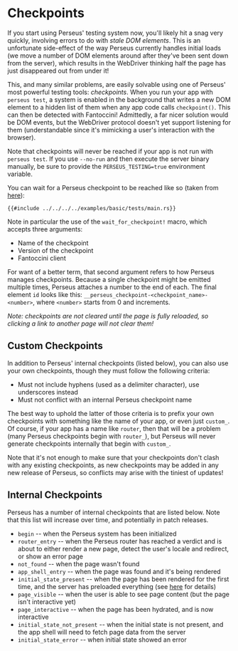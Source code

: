 # Checkpoints

If you start using Perseus' testing system now, you'll likely hit a snag very quickly, involving errors to do with _stale DOM elements_. This is an unfortunate side-effect of the way Perseus currently handles initial loads (we move a number of DOM elements around after they've been sent down from the server), which results in the WebDriver thinking half the page has just disappeared out from under it!

This, and many similar problems, are easily solvable using one of Perseus' most powerful testing tools: _checkpoints_. When you run your app with `perseus test`, a system is enabled in the background that writes a new DOM element to a hidden list of them when any app code calls `checkpoint()`. This can then be detected with Fantoccini! Admittedly, a far nicer solution would be DOM events, but the WebDriver protocol doesn't yet support listening for them (understandable since it's mimicking a user's interaction with the browser).

Note that checkpoints will never be reached if your app is not run with `perseus test`. If you use `--no-run` and then execute the server binary manually, be sure to provide the `PERSEUS_TESTING=true` environment variable.

You can wait for a Perseus checkpoint to be reached like so (taken from [here](https://github.com/arctic-hen7/perseus/blob/main/examples/basic/tests/main.rs)):

```rust,no_run,no_playground
{{#include ../../../../examples/basic/tests/main.rs}}
```

Note in particular the use of the `wait_for_checkpoint!` macro, which accepts three arguments:

-   Name of the checkpoint
-   Version of the checkpoint
-   Fantoccini client

For want of a better term, that second argument refers to how Perseus manages checkpoints. Because a single checkpoint might be emitted multiple times, Perseus attaches a number to the end of each. The final element `id` looks like this: `__perseus_checkpoint-<checkpoint_name>-<number>`, where `<number>` starts from 0 and increments.

_Note: checkpoints are not cleared until the page is fully reloaded, so clicking a link to another page will not clear them!_

## Custom Checkpoints

In addition to Perseus' internal checkpoints (listed below), you can also use your own checkpoints, though they must follow the following criteria:

-   Must not include hyphens (used as a delimiter character), use underscores instead
-   Must not conflict with an internal Perseus checkpoint name

The best way to uphold the latter of those criteria is to prefix your own checkpoints with something like the name of your app, or even just `custom_`. Of course, if your app has a name like `router`, then that will be a problem (many Perseus checkpoints begin with `router_`), but Perseus will never generate checkpoints internally that begin with `custom_`.

Note that it's not enough to make sure that your checkpoints don't clash with any existing checkpoints, as new checkpoints may be added in any new release of Perseus, so conflicts may arise with the tiniest of updates!

## Internal Checkpoints

Perseus has a number of internal checkpoints that are listed below. Note that this list will increase over time, and potentially in patch releases.

-   `begin` -- when the Perseus system has been initialized
-   `router_entry` -- when the Perseus router has reached a verdict and is about to either render a new page, detect the user's locale and redirect, or show an error page
-   `not_found` -- when the page wasn't found
-   `app_shell_entry` -- when the page was found and it's being rendered
-   `initial_state_present` -- when the page has been rendered for the first time, and the server has preloaded everything (see [here](../advanced/initial-loads) for details)
-   `page_visible` -- when the user is able to see page content (but the page isn't interactive yet)
-   `page_interactive` -- when the page has been hydrated, and is now interactive
-   `initial_state_not_present` -- when the initial state is not present, and the app shell will need to fetch page data from the server
-   `initial_state_error` -- when initial state showed an error
